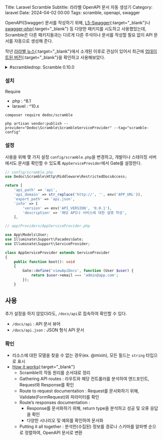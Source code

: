 Title: Laravel Scramble
Subtitle: 라라벨 OpenAPI 문서 자동 생성기
Category: laravel
Date: 2024-04-02 00:00
Tags: scramble, openapi, swagger

OpenAPI(Swagger) 문서를 작성하기 위해, [L5-Swagger](https://github.com/DarkaOnLine/L5-Swagger){:target="_blank"}나
[swagger-php](https://github.com/zircote/swagger-php){:target="_blank"} 등 다양한 패키지를 시도하고 사용했었는데,
Scramble은 다른 패키지들과는 다르게 다른 주석이나 문서를 작성할 필요 없이 API 문서를 자동으로 생성해 준다.

작년 [라라벨 뉴스](https://laravel-news.com/scramble-laravel-api-docs){:target="_blank"}에서 소개된 이후로 관심이 있어서
최근에 [업데이트된 버전](https://scramble.dedoc.co/blog/scrambledrop-scramble-0100){:target="_blank"}을 확인하고 사용해보았다.

<details>
<summary>#scrambledrop: Scramble 0.10.0</summary>
<ul>
    <li>문서 URL 사용자 정의 : 문서 도메인 및 경로 커스터마이즈 가능</li>
    <li>다중 API 버전 문서 지원 : 여러 버전의 문서를 등록하고 각각 다른 경로로 제공</li>  
    <li>요청 매개변수 예시 및 기본값 설정 : 요청 매개변수에 예시 및 기본값 제공</li>
    <li>Sanctum 통합 개선 : Sanctum 쿠키 기반 API와 통합</li>
    <li>Tuple 및 Enum 지원 : 문서화에서 튜플과 enum 지원</li>
    <li>기타 개선 사항 : 204 응답 문서화, 유효성 검사 규칙 개선 등</li>
</ul>
</details>

### 설치

Require

- php : ^8.1
- laravel : ^10.x

```shell
composer require dedoc/scramble

php artisan vendor:publish --provider="Dedoc\Scramble\ScrambleServiceProvider" --tag="scramble-config"
```

### 설정

사용을 위해 몇 가지 설정 `config/scramble.php`을 변경하고,
개발이나 스테이징 서버에서도 문서를 확인할 수 있도록 `AppServiceProvider`에서 Gate를 설정한다.

```php
// config/scramble.php
use Dedoc\Scramble\Http\Middleware\RestrictedDocsAccess;

return [
    'api_path' => 'api',
    'api_domain' => str_replace('http://', '', env('APP_URL')),
    'export_path' => 'api.json',
    'info' => [
        'version' => env('API_VERSION', '0.0.1'),
        'description' => '해당 API나 서비스에 대한 설명 작성',
    ],
```

```php
// app/Providers/AppServiceProvider.php

use App\Models\User;
use Illuminate\Support\Facades\Gate;
use Illuminate\Support\ServiceProvider;

class AppServiceProvider extends ServiceProvider
{
    public function boot(): void
    {
        Gate::define('viewApiDocs', function (User $user) {
            return $user->email === 'admin@app.com';
        });
    }
```

## 사용

추가 설정을 하지 않았더라도, `/docs/api`로 접속하여 확인할 수 있다.

- `/docs/api` : API 문서 뷰어
- `/docs/api.json` : JSON 형식 API 문서

### 확인

- 리소스에 대한 모델을 찾을 수 없는 경우(ex. @mixin), 모든 필드는 `string` 타입으로 표시
- [How it works](https://scramble.dedoc.co/developers/how-it-works){:target="_blank"}
    - Scramble의 작동 원리를 순서대로 정리
    - Gathering API routes : 라우트와 해당 컨트롤러를 분석하여 엔드포인트, Request와 Response를 확인
    - Route to request documentation : Request를 문서화하기 위해, Validate(FormRequest)와 파라미터를 확인
    - Route’s responses documentation :
        - Response를 문서화하기 위해, return type을 분석하고 성공 및 오류 응답을 확인
        - 다양한 시나리오 및 예외를 확인하여 문서화
    - Putting it all together : 분석한(수집된) 정보를 경로나 스키마를 알파벳 순으로 정렬하여, OpenAPI 문서로 변환 
